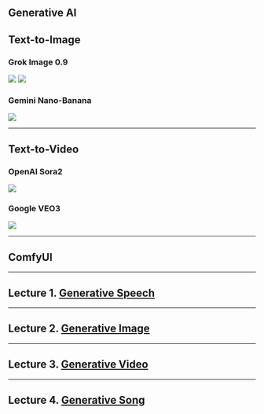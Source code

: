 ## Generative AI

## Text-to-Image
### Grok Image 0.9
[![](https://markdown-videos-api.jorgenkh.no/youtube/awl4vLMbUP4)](https://youtu.be/awl4vLMbUP4) [![](https://markdown-videos-api.jorgenkh.no/youtube/0nKyRitp0L0)](https://youtu.be/0nKyRitp0L0) 

### Gemini Nano-Banana
[![](https://markdown-videos-api.jorgenkh.no/youtube/93fYXstDrjc)](https://youtu.be/93fYXstDrjc)

---
## Text-to-Video
### OpenAI Sora2
[![](https://markdown-videos-api.jorgenkh.no/youtube/5XgvjKV1iEw)](https://youtu.be/5XgvjKV1iEw)

### Google VEO3
[![](https://markdown-videos-api.jorgenkh.no/youtube/PL_izvWJVLU)](https://youtu.be/PL_izvWJVLU)

---
## ComfyUI

---
## Lecture 1. [Generative Speech]()

---
## Lecture 2. [Generative Image]()

---
## Lecture 3. [Generative Video]()

---
## Lecture 4. [Generative Song]()
